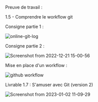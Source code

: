Preuve de travail :

1.5 - Comprendre le workflow git

Consigne partie 1 : 

![online-git-log](https://user-images.githubusercontent.com/93312637/208917543-43fcab4d-2e74-4259-be9d-59e7e54b3961.png)

Consigne partie 2 :

![Screenshot from 2022-12-21 15-00-56](https://user-images.githubusercontent.com/93312637/208923371-7ba5d242-df2b-4ea5-b671-e08f89789071.png)

Mise en place d'un workflow :

![github workflow](https://user-images.githubusercontent.com/93312637/210208498-d465aec7-13a3-4c1d-87d9-741c8d98f00e.png)

Livrable 1.7 : S'amuser avec Git (version 2) 

![Screenshot from 2023-01-02 11-09-29](https://user-images.githubusercontent.com/93312637/210217666-597f3ae0-3297-47fa-98e8-23a45f1c986b.png)
